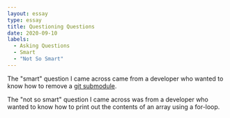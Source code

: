 ```yaml
---
layout: essay
type: essay
title: Questioning Questions
date: 2020-09-10
labels:
  - Asking Questions
  - Smart
  - "Not So Smart"
---
```


The "smart" question I came across came from a developer who wanted to know how to remove a [git submodule](https://stackoverflow.com/questions/1260748/how-do-i-remove-a-submodule).

The "not so smart" question I came across was from a developer who wanted to know how to print out the contents of an array using a for-loop. 

